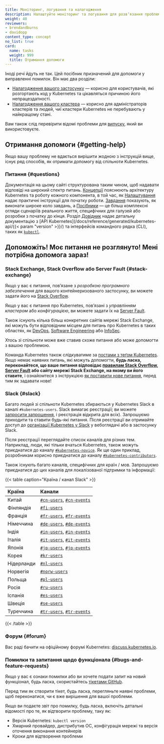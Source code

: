 ```yaml
---
title: Моніторинг, логування та налагодження
description: Налаштуйте моніторинг та логування для розвʼязання проблем кластера або налагодження контейнеризованих застосунків.
weight: 40
reviewers:
- brendandburns
- davidopp
content_type: concept
no_list: true
card:
  name: tasks
  weight: 999
  title: Отримання допомоги
---
```


<!-- overview -->

Іноді речі йдуть не так. Цей посібник призначений для допомоги у виправленні помилок. Він має два розділи:

* [Налагодження вашого застосунку](/uk/docs/tasks/debug/debug-application/) — корисно для користувачів, які розгортають код у Kubernetes та цікавляться причиною його непрацездатності.
* [Налагодження вашого кластера](/uk/docs/tasks/debug/debug-cluster/) — корисно для адміністраторів кластерів та людей, чиї кластери Kubernetes не перебувають у найкращому стані.

Вам також слід перевірити відомі проблеми для [випуску](https://github.com/kubernetes/kubernetes/releases), який ви використовуєте.

<!-- body -->

## Отримання допомоги {#getting-help}

Якщо вашу проблему не вдається вирішити жодною з інструкцій вище, існує ряд способів, як отримати допомогу від спільноти Kubernetes.

### Питання {#questions}

Документація на цьому сайті структурована таким чином, щоб надавати відповіді на широкий спектр питань. [Концепції](/uk/docs/concepts/) пояснюють архітектуру Kubernetes та роботу кожного компонента, в той час, як [Налаштування](/uk/docs/setup/) надає практичні інструкції для початку роботи. [Завдання](/uk/docs/tasks/) показують, як виконати широке коло завдань, а [Посібники](/uk/docs/tutorials/) — це більш комплексні огляди сценаріїв реального життя, специфічних для галузей або розробки з початку до кінця. Розділ [Довідник](/uk/docs/reference/) надає детальну документацію з [API Kubernetes](/docs/reference/generated/kubernetes-api/{{< param "version" >}}/) та інтерфейсів командного рядка (CLI), таких як [`kubectl`](/uk/docs/reference/kubectl/).

## Допоможіть! Моє питання не розглянуто! Мені потрібна допомога зараз!

### Stack Exchange, Stack Overflow або Server Fault {#stack-exchange}

Якщо у вас є питання, повʼязане з *розробкою програмного забезпечення* для вашого контейнеризованого застосунку, ви можете задати його на [Stack Overflow](https://stackoverflow.com/questions/tagged/kubernetes).

Якщо у вас є питання про Kubernetes, повʼязані з *управлінням кластером* або *конфігурацією*, ви можете задати їх на [Server Fault](https://serverfault.com/questions/tagged/kubernetes).

Також існують кілька більш конкретних сайтів мережі Stack Exchange, які можуть бути відповідним місцем для питань про Kubernetes в таких областях, як [DevOps](https://devops.stackexchange.com/questions/tagged/kubernetes), [Software Engineering](https://softwareengineering.stackexchange.com/questions/tagged/kubernetes) або [InfoSec](https://security.stackexchange.com/questions/tagged/kubernetes).

Хтось зі спільноти може вже ставив схоже питання або може допомогти з вашою проблемою.

Команда Kubernetes також слідкуватиме за [постами з теґом Kubernetes](https://stackoverflow.com/questions/tagged/kubernetes). Якщо немає наявних питань, які можуть допомогти, **будь ласка, переконайтеся, що ваше питання відповідає [правилам Stack Overflow](https://stackoverflow.com/help/on-topic), [Server Fault](https://serverfault.com/help/on-topic) або сайту мережі Stack Exchange, на якому ви його ставите**, і ознайомтеся з інструкцією [як поставити нове питання](https://stackoverflow.com/help/how-to-ask), перед тим як задавати нове!

### Slack {#slack}

Багато людей зі спільноти Kubernetes збираються у Kubernetes Slack в каналі `#kubernetes-users`. Slack вимагає реєстрації; ви можете [запросити запрошення](https://slack.kubernetes.io), і реєстрація відкрита для всіх). Запрошуємо приходити та ставити будь-які питання. Після реєстрації ви отримайте доступ до [організації Kubernetes у Slack](https://kubernetes.slack.com) у вебоглядачі або в застосунку Slack.

Після реєстрації переглядайте список каналів для різних тем. Наприклад, люди, які тільки вчаться Kubernetes, також можуть приєднатися до каналу [`#kubernetes-novice`](https://kubernetes.slack.com/messages/kubernetes-novice). Як ще один приклад, розробникам корисно приєднатися до каналу [`#kubernetes-contributors`](https://kubernetes.slack.com/messages/kubernetes-contributors).

Також існують багато каналів, специфічних для країн / мов. Запрошуємо приєднатися до цих каналів для локалізованої підтримки та інформації:

{{< table caption="Країна / канал Slack" >}}

Країна | Канали
:---------|:------------
Китай | [`#cn-users`](https://kubernetes.slack.com/messages/cn-users), [`#cn-events`](https://kubernetes.slack.com/messages/cn-events)
Фінляндія | [`#fi-users`](https://kubernetes.slack.com/messages/fi-users)
Франція | [`#fr-users`](https://kubernetes.slack.com/messages/fr-users), [`#fr-events`](https://kubernetes.slack.com/messages/fr-events)
Німеччина | [`#de-users`](https://kubernetes.slack.com/messages/de-users), [`#de-events`](https://kubernetes.slack.com/messages/de-events)
Індія | [`#in-users`](https://kubernetes.slack.com/messages/in-users), [`#in-events`](https://kubernetes.slack.com/messages/in-events)
Італія | [`#it-users`](https://kubernetes.slack.com/messages/it-users), [`#it-events`](https://kubernetes.slack.com/messages/it-events)
Японія | [`#jp-users`](https://kubernetes.slack.com/messages/jp-users), [`#jp-events`](https://kubernetes.slack.com/messages/jp-events)
Корея | [`#kr-users`](https://kubernetes.slack.com/messages/kr-users)
Нідерланди | [`#nl-users`](https://kubernetes.slack.com/messages/nl-users)
Норвегія | [`#norw-users`](https://kubernetes.slack.com/messages/norw-users)
Польща | [`#pl-users`](https://kubernetes.slack.com/messages/pl-users)
Росія | [`#ru-users`](https://kubernetes.slack.com/messages/ru-users)
Іспанія | [`#es-users`](https://kubernetes.slack.com/messages/es-users)
Швеція | [`#se-users`](https://kubernetes.slack.com/messages/se-users)
Туреччина | [`#tr-users`](https://kubernetes.slack.com/messages/tr-users), [`#tr-events`](https://kubernetes.slack.com/messages/tr-events)
{{< /table >}}

### Форум {#forum}

Вас раді бачити на офіційному форумі Kubernetes: [discuss.kubernetes.io](https://discuss.kubernetes.io).

### Помилки та запитання щодо функціонала {#bugs-and-feature-requests}

Якщо у вас є ознаки помилки або ви хочете подати запит на новий функціонал, будь ласка, скористайтесь [тікетами GitHub](https://github.com/kubernetes/kubernetes/issues).

Перед тим як створити тікет, будь ласка, перегляньте наявні проблеми, щоб переконатися, чи є вже вирішення для вашої проблеми.

Якщо ви подаєте звіт про помилку, будь ласка, включіть детальні відомості про те, як відтворити проблему, таку як:

* Версія Kubernetes: `kubectl version`
* Хмарний провайдер, дистрибутив ОС, конфігурація мережі та версія оточення виконання контейнерів
* Кроки для відтворення проблеми
